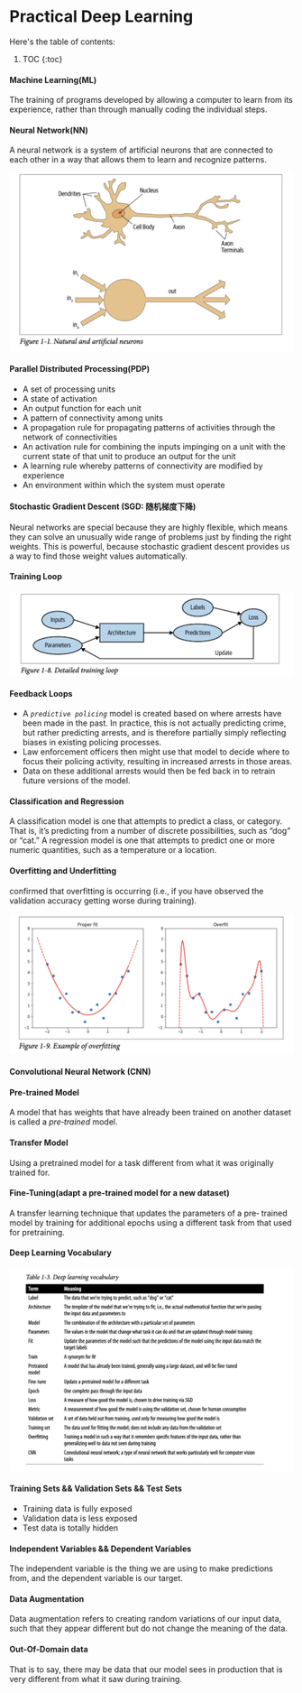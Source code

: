 # Practical Deep Learning

Here's the table of contents:

1. TOC
{:toc}

#### Machine Learning(ML)

The training of programs developed by allowing a computer to learn from its experience, rather than through manually coding the individual steps.

#### Neural Network(NN)

A neural network is a system of artificial neurons that are connected to each other in a way that allows them to learn and recognize patterns.

![](/images/Pastedimage20240314180458.png)

#### Parallel Distributed Processing(PDP)

- A set of processing units
- A state of activation
- An output function for each unit
- A pattern of connectivity among units
- A propagation rule for propagating patterns of activities through the network of connectivities
- An activation rule for combining the inputs impinging on a unit with the current state of that unit to produce an output for the unit
- A learning rule whereby patterns of connectivity are modified by experience
- An environment within which the system must operate

#### Stochastic Gradient Descent (SGD: 随机梯度下降)

Neural networks are special because they are highly flexible, which means they can solve an unusually wide range of problems just by finding the right weights. This is powerful, because stochastic gradient descent provides us a way to find those weight values automatically.

#### Training Loop

![](/images/Pastedimage20240315111753.png)

#### Feedback Loops 

- A *`predictive policing`* model is created based on where arrests have been made in the past. In practice, this is not actually predicting crime, but rather predicting arrests, and is therefore partially simply reflecting biases in existing policing processes.
- Law enforcement officers then might use that model to decide where to focus their policing activity, resulting in increased arrests in those areas.
- Data on these additional arrests would then be fed back in to retrain future versions of the model.

#### Classification and Regression

A classification model is one that attempts to predict a class, or category. That is, it’s predicting from a number of discrete possibilities, such as “dog” or “cat.” 
A regression model is one that attempts to predict one or more numeric quantities, such as a temperature or a location.

#### Overfitting and Underfitting

confirmed that overfitting is occurring (i.e., if you have observed the validation accuracy getting worse during training).

![](/images/Pastedimage20240315115211.png)

#### Convolutional Neural Network (CNN)

#### Pre-trained Model

A model that has weights that have already been trained on another dataset is called a *pre‐trained* model.

#### Transfer Model

Using a pretrained model for a task different from what it was originally trained for.

#### Fine-Tuning(adapt a pre-trained model for a new dataset)

A transfer learning technique that updates the parameters of a pre‐ trained model by training for additional epochs using a different task from that used for pretraining.

####  Deep Learning Vocabulary

![](/images/Pastedimage20240315144530.png)

#### Training Sets && Validation Sets && Test Sets

- Training data is fully exposed
- Validation data is less exposed
- Test data is totally hidden

#### Independent Variables && Dependent Variables

The independent variable is the thing we are using to make predictions from, and the dependent variable is our target.

#### Data Augmentation

Data augmentation refers to creating random variations of our input data, such that they appear different but do not change the meaning of the data.

#### Out-Of-Domain data

That is to say, there may be data that our model sees in production that is very different from what it saw during training.
